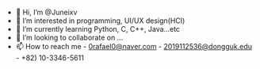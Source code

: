 - 👋 Hi, I’m @Juneixv
- 👀 I’m interested in programming, UI/UX design(HCI)
- 🌱 I’m currently learning Python, C, C++, Java...etc
- 💞️ I’m looking to collaborate on ...
- 📫 How to reach me - 0rafael0@naver.com - 2019112536@dongguk.edu - +82) 10-3346-5611

<!---
Juneixv/Juneixv is a ✨ special ✨ repository because its `README.md` (this file) appears on your GitHub profile.
You can click the Preview link to take a look at your changes.
--->
